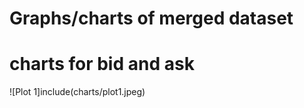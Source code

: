 # Graphs/charts of merged dataset


# charts for bid and ask 

![Plot 1]include(charts/plot1.jpeg)


